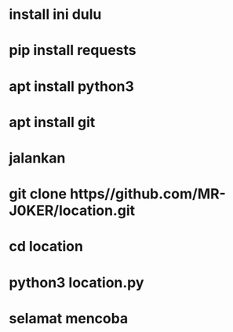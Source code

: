 
# install ini dulu

# pip install requests 
# apt install python3 
# apt install git 

# jalankan

# git clone https//github.com/MR-J0KER/location.git 
# cd location
# python3 location.py

# selamat mencoba #
